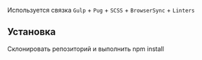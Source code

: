 Используется связка `Gulp` + `Pug` + `SCSS` + `BrowserSync` + `Linters`

## Установка
Склонировать репозиторий и выполнить npm install
